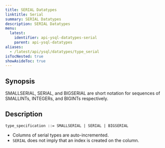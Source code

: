 ```yaml
---
title: SERIAL Datatypes
linktitle: Serial
summary: SERIAL Datatypes
description: SERIAL Datatypes
menu:
  latest:
    identifier: api-ysql-datatypes-serial
    parent: api-ysql-datatypes
aliases:
  - /latest/api/ysql/datatypes/type_serial
isTocNested: true
showAsideToc: true
---
```


## Synopsis
SMALLSERIAL, SERIAL, and BIGSERIAL are short notation for sequences of SMALLINTs, INTEGERs, and BIGINTs respectively.

## Description

```
type_specification ::= SMALLSERIAL | SERIAL | BIGSERIAL
```

- Columns of serial types are auto-incremented.
- `SERIAL` does not imply that an index is created on the column.

